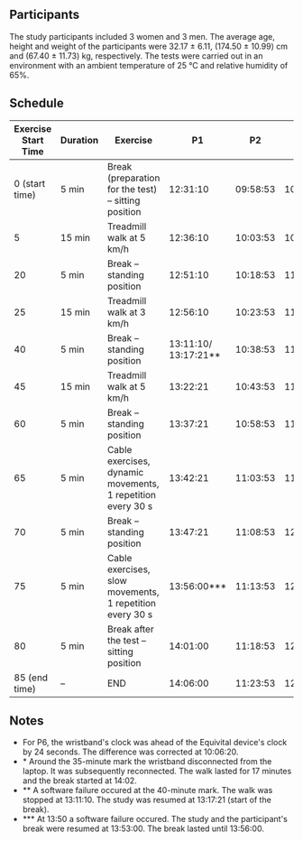 ## Participants

The study participants included 3 women and 3 men. The average age, height and weight of the participants were 32.17 ± 6.11, (174.50 ± 10.99) cm and (67.40 ± 11.73) kg, respectively. The tests were carried out in an environment with an ambient temperature of 25 °C and relative humidity of 65%.

## Schedule

| Exercise Start Time | Duration | Exercise | P1 | P2 | P3 | P4 | P5 | P6 |
| --- | --- | --- | --- | --- | --- | --- | --- | --- |
| 0 (start time) | 5 min | Break (preparation for the test) – sitting position | 12:31:10 | 09:58:53 | 10:51:32 | 13:20:00 | 12:06:40 | 09:58:51 |
| 5 | 15 min | Treadmill walk at 5 km/h | 12:36:10 | 10:03:53 | 10:56:32 | 13:25:00 | 12:11:40 | 10:03:51 |
| 20 | 5 min | Break – standing position | 12:51:10 | 10:18:53 | 11:11:32 | 13:40:00 | 12:26:40 | 10:18:51 |
| 25 | 15 min | Treadmill walk at 3 km/h | 12:56:10 | 10:23:53 | 11:16:32 | 13:45:00 | 12:31:40 | 10:23:51 |
| 40 | 5 min | Break – standing position | 13:11:10/ 13:17:21\*\* | 10:38:53 | 11:21:32 | 14:02:00\* | 12:46:40 | 10:38:51 |
| 45 | 15 min | Treadmill walk at 5 km/h | 13:22:21 | 10:43:53 | 11:36:32 | 14:07:00 | 12:51:40 | 10:43:51 |
| 60 | 5 min | Break – standing position | 13:37:21 | 10:58:53 | 11:51:32 | 14:22:00 | 13:06:40 | 10:58:51 |
| 65 | 5 min | Cable exercises, dynamic movements, 1 repetition every 30 s | 13:42:21 | 11:03:53 | 11:56:32 | 14:27:00 | 13:11:40 | 11:03:51 |
| 70 | 5 min | Break – standing position | 13:47:21 | 11:08:53 | 12:01:32 | 14:32:00 | 13:16:40 | 11:08:51 |
| 75 | 5 min | Cable exercises, slow movements, 1 repetition every 30 s | 13:56:00\*\*\* | 11:13:53 | 12:06:32 | 14:37:00 | 13:21:40 | 11:13:51 |
| 80 | 5 min | Break after the test – sitting position | 14:01:00 | 11:18:53 | 12:11:32 | 14:42:00 | 13:26:40 | 11:18:51 |
| 85 (end time) | – | END | 14:06:00 | 11:23:53 | 12:16:32 | 14:47:00 | 13:31:40 | 11:23:51 |

## Notes

- For P6, the wristband's clock was ahead of the Equivital device's clock by 24 seconds. The difference was corrected at 10:06:20.
- \* Around the 35-minute mark the wristband disconnected from the laptop. It was subsequently reconnected. The walk lasted for 17 minutes and the break started at 14:02.
- \*\* A software failure occured at the 40-minute mark. The walk was stopped at 13:11:10. The study was resumed at 13:17:21 (start of the break).
- \*\*\* At 13:50 a software failure occured. The study and the participant's break were resumed at 13:53:00. The break lasted until 13:56:00.

